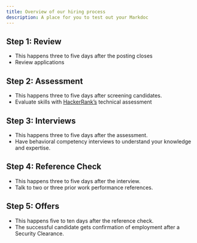 ```yaml
---
title: Overview of our hiring process
description: A place for you to test out your Markdoc
---
```



## Step 1: Review 
- This happens three to five days after the posting closes
- Review applications

## Step 2: Assessment
- This happens three to five days after screening candidates.
- Evaluate skills with [HackerRank’s](https://www.hackerrank.com/) technical assessment 

## Step 3: Interviews
- This happens three to five days after the assessment.
- Have behavioral competency interviews to understand your knowledge and expertise.

## Step 4: Reference Check
- This happens three to five days after the interview. 
- Talk to two or three prior work performance references.

## Step 5: Offers
- This happens five to ten days after the reference check.
- The successful candidate gets confirmation of employment after a Security Clearance.

